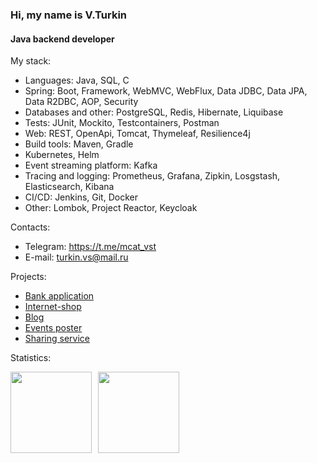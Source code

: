 ### Hi, my name is V.Turkin

#### Java backend developer

My stack: 
* Languages: Java, SQL, C
* Spring: Boot, Framework, WebMVC, WebFlux, Data JDBC, Data JPA, Data R2DBC, AOP, Security
* Databases and other: PostgreSQL, Redis, Hibernate, Liquibase
* Tests: JUnit, Mockito, Testcontainers, Postman
* Web: REST, OpenApi, Tomcat, Thymeleaf, Resilience4j
* Build tools: Maven, Gradle
* Kubernetes, Helm
* Event streaming platform: Kafka
* Tracing and logging: Prometheus, Grafana, Zipkin, Losgstash, Elasticsearch, Kibana 
* CI/CD: Jenkins, Git, Docker
* Other: Lombok, Project Reactor, Keycloak       

Contacts:
* Telegram: https://t.me/mcat_vst
* E-mail: turkin.vs@mail.ru

Projects: 
* [Bank application](https://github.com/mrchcat/bankapp-K8-Kafka-ELK-logging-tracing)
* [Internet-shop](https://github.com/mrchcat/secure_shop)
* [Blog](https://github.com/mrchcat/myblog)
* [Events poster](https://github.com/mrchcat/java-explore-with-me)
* [Sharing service](https://github.com/mrchcat/java-shareit)


Statistics:
<div>
<a href="https://github-readme-stats.vercel.app/api?username=mrchcat&hide=contribs&show_icons=true">
  <img  align="left" height="130" style="margin-right: 10px" src="https://github-readme-stats.vercel.app/api?username=mrchcat&hide=contribs&show_icons=true" />
</a>
<a href="https://github-readme-stats.vercel.app/api/top-langs/?username=mrchcat&layout=compact">
  <img align="left" height="130" src="https://github-readme-stats.vercel.app/api/top-langs/?username=mrchcat&layout=compact" />
</a>
</div>

